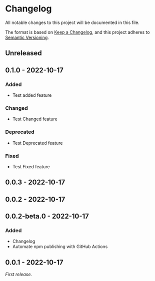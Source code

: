 # Changelog

All notable changes to this project will be documented in this file.

The format is based on [Keep a Changelog](https://keepachangelog.com/en/1.0.0/),
and this project adheres to [Semantic Versioning](https://semver.org/spec/v2.0.0.html).

## Unreleased

## 0.1.0 - 2022-10-17
### Added
- Test added feature

### Changed
- Test Changed feature

### Deprecated
- Test Deprecated feature

### Fixed
- Test Fixed feature

## 0.0.3 - 2022-10-17

## 0.0.2 - 2022-10-17

## 0.0.2-beta.0 - 2022-10-17
### Added
- Changelog
- Automate npm publishing with GitHub Actions

## 0.0.1 - 2022-10-17
_First release._
